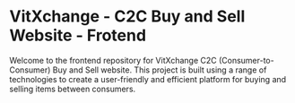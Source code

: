 # VitXchange - C2C Buy and Sell Website - Frotend

Welcome to the frontend repository for VitXchange C2C (Consumer-to-Consumer) Buy and Sell website. This project is built using a range of technologies to create a user-friendly and efficient platform for buying and selling items between consumers.
